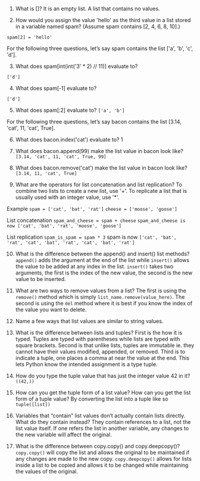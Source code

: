 1. What is []?
It is an empty list. A list that contains no values.

2. How would you assign the value 'hello' as the third value in a list stored in a variable named spam? (Assume spam contains [2, 4, 6, 8, 10].)

`spam[2] = 'hello'`


For the following three questions, let’s say spam contains the list ['a', 'b', 'c', 'd'].

3. What does spam[int(int('3' * 2) // 11)] evaluate to?

`['d']`

4. What does spam[-1] evaluate to?

`['d']`

5. What does spam[:2] evaluate to?
`['a', 'b']`


For the following three questions, let’s say bacon contains the list [3.14, 'cat', 11, 'cat', True].

6. What does bacon.index('cat') evaluate to?
1

7. What does bacon.append(99) make the list value in bacon look like?
`[3.14, 'cat', 11, 'cat', True, 99]`

8. What does bacon.remove('cat') make the list value in bacon look like?
`[3.14, 11, 'cat', True]`

9. What are the operators for list concatenation and list replication?
To combine two lists to create a new list, use '+'. To replicate a list that is usually used with an integer value, use '*'.

Example
`spam = ['cat', 'bat', 'rat']`
`cheese = ['moose', 'goose']`

List concatenation
`spam_and_cheese = spam + cheese`
`spam_and_cheese is now ['cat', 'bat', 'rat', 'moose', 'goose']`

List replication
`spam_is_spam = spam * 3`
spam is now `['cat', 'bat', 'rat', 'cat', 'bat', 'rat', 'cat', 'bat', 'rat']`

10. What is the difference between the append() and insert() list methods?
`append()` adds the argument at the end of the list while `insert()` allows the value to be added at any index in the list. `insert()` takes two arguments, the first is the index of the new value, the second is the new value to be inserted.

11. What are two ways to remove values from a list?
The first is using the `remove()` method which is simply `list_name.remove(value_here)`.
The second is using the `del` method where it is best if you know the index of the value you want to delete.

12. Name a few ways that list values are similar to string values.

13. What is the difference between lists and tuples?
First is the how it is typed. Tuples are typed with parentheses while lists are typed with square brackets.
Second is that unlike lists, tuples are immutable ie. they cannot have their values modified, appended, or removed.
Third is to indicate a tuple, one places a comma at near the value at the end. This lets Python know the intended assignment is a type tuple.

14. How do you type the tuple value that has just the integer value 42 in it?
`((42,))`

15. How can you get the tuple form of a list value? How can you get the list form of a tuple value?
By converting the list into a tuple like so
`tuple([list])`

16. Variables that “contain” list values don’t actually contain lists directly. What do they contain instead?
They contain references to a list, not the list value itself. If one refers the list in another variable, any changes to the new variable will affect the original.

17. What is the difference between copy.copy() and copy.deepcopy()?
`copy.copy()` will copy the list and allows the original to be maintained if any changes are made to the new copy. `copy.deepcopy()` allows for lists inside a list to be copied and allows it to be changed while maintaining the values of the original.
